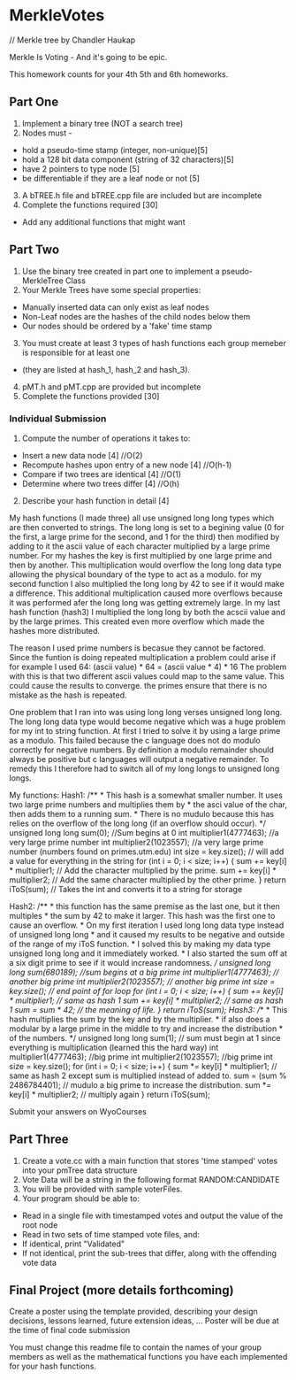 # MerkleVotes

// Merkle tree by Chandler Haukap

Merkle Is Voting - And it's going to be epic.

This homework counts for your 4th 5th and 6th homeworks.

## Part One
1. Implement a binary tree (NOT a search tree)
2. Nodes must -
  * hold a pseudo-time stamp (integer, non-unique)[5]
  * hold a 128 bit data component (string of 32 characters)[5]
  * have 2 pointers to type node [5]
  * be differentiable if they are a leaf node or not [5]
3. A bTREE.h file and bTREE.cpp file are included but are incomplete
4. Complete the functions required [30]
  * Add any additional functions that might want

## Part Two
1. Use the binary tree created in part one to implement a pseudo-MerkleTree Class
2. Your Merkle Trees have some special properties:
  * Manually inserted data can only exist as leaf nodes
  * Non-Leaf nodes are the hashes of the child nodes below them
  * Our nodes should be ordered by a 'fake' time stamp
3. You must create at least 3 types of hash functions each group memeber is responsible for at least one
  * (they are listed at hash_1, hash_2 and hash_3).
4. pMT.h and pMT.cpp are provided but incomplete
5. Complete the functions provided [30]

### Individual Submission
1. Compute the number of operations it takes to:
  * Insert a new data node [4] 				//O(2)
  * Recompute hashes upon entry of a new node [4]	//O(h-1)
  * Compare if two trees are identical [4]			//O(1)
  *  Determine where two trees differ [4]			//O(h)
2. Describe your hash function in detail [4]

My hash functions (I made three) all use unsigned long long types which are then converted to strings. The long long is set to a begining value (0 for the first, a large 
prime for the second, and 1 for the third) then modified by adding to it the ascii value of each character multiplied by a large prime number. For my hashes the key is 
first multiplied by one large prime and then by another. This multiplication would overflow the long long data type allowing the physical boundary of the type to act 
as a modulo. for my second function I also multiplied the long long by 42 to see if it would  make a difference. This additional multiplication caused more overflows 
because it was performed afer the long long was getting  extremely large. In my last hash function (hash3) I multiplied the long long by both the acscii value and by the 
large primes. This created even more overflow which made the hashes more distributed.

The reason I used prime numbers is becasue they cannot be factored. Since the funtion is doing repeated multiplication a problem could arise if for example I used 64:
	(ascii value) * 64 =  (ascii value * 4)  * 16  The problem with this is that two different ascii values could map to the same value.
This could cause the results to converge. the primes ensure that there is no mistake as the hash is repeated.

One problem that I ran into was using long long verses unsigned long long. The long long data type would become negative which was a huge problem for my  int to string 
function. At first I tried to solve it by using a large prime as a modulo. This failed because the c language does not do modulo correctly for negative numbers. By definition 
a modulo remainder should always be positive but c languages will output a negative remainder. To remedy this I therefore had to switch all of my long longs to unsigned 
long longs.

My functions:
Hash1:
	/**
	* This hash is a somewhat smaller number. It uses two large prime numbers and multiplies them by
	* the asci value of the char, then adds them to a running sum.
	* There is no mudulo because this has relies on the overflow of the long long (if an overflow should occur).
	*/
	unsigned long long sum(0); //Sum begins at 0
	int multiplier1(4777463); //a very large prime number
	int multiplier2(1023557); //a very large prime number (numbers found on primes.utm.edu)
	int size = key.size(); // will add a value for everything in the string
	for (int i = 0; i < size; i++)
	{
		sum += key[i] * multiplier1; // Add the character multiplied by the prime.
		sum += key[i] * multiplier2; // Add the same character multiplied by the other prime.
	}
	return iToS(sum); // Takes the int and converts it to a string for storage

Hash2:
	/**
	* this function has the same premise as the last one, but it then multiples
	* the sum by 42 to make it larger. This hash was the first one to cause an overflow.
	* On my first iteration I used long long data type instead of unsigned long long
	* and it caused my results to be negative and outside of the range of my iToS function.
	* I solved this by making my data type unsigned long long and it immediately worked.
	* I also started the sum off at a six digit prime to see if it would increase randomness.
	*/
	unsigned long long sum(680189); //sum begins at a big prime
	int multiplier1(4777463); // another big prime
	int multiplier2(1023557); // another big prime
	int size = key.size(); // end point of for loop
	for (int i = 0; i < size; i++)
	{
		sum += key[i] * multiplier1; // same as hash 1
		sum += key[i] * multiplier2; // same as hash 1
		sum = sum * 42; // the meaning of life.
	}
	return iToS(sum);
Hash3:
	/**
	* This hash multiplies the sum by the key and by the multiplier.
	* if also does a modular by a large prime in the middle to try and increase the distribution 
	* of the numbers.
	*/
	unsigned long long sum(1); // sum must begin at 1 since everything is multiplication (learned this the hard way)
	int multiplier1(4777463); //big prime
	int multiplier2(1023557); //big prime
	int size = key.size();
	for (int i = 0; i < size; i++)
	{
		sum *= key[i] * multiplier1; // same as hash 2 except sum is multiplied instead of added to.
		sum = (sum % 2486784401); // mudulo a big prime to increase the distribution.
		sum *= key[i] * multiplier2; // multiply again
	}
	return iToS(sum);


Submit your answers on WyoCourses

## Part Three
1. Create a vote.cc with a main function that stores 'time stamped' votes into your pmTree data structure
2. Vote Data will be a string in the following format RANDOM:CANDIDATE
3. You will be provided with sample voterFiles.
4. Your program should be able to:
  * Read in a single file with timestamped votes and output the value of the root node 
  * Read in two sets of time stamped vote files, and:
  * If identical, print "Validated"
  * If not identical, print the sub-trees that differ, along with the offending vote data 

## Final Project (more details forthcoming)
Create a poster using the template provided, describing your design decisions, lessons learned, future extension ideas, ...
Poster will be due at the time of final code submission

You must change this readme file to contain the names of your group members as well as the mathematical functions you have each implemented for your hash functions.
